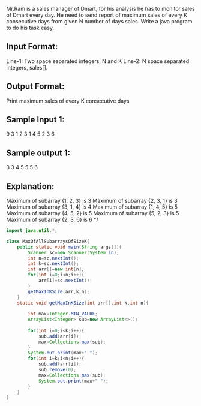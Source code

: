 Mr.Ram is a sales manager of Dmart, for his analysis he has to monitor 
sales of Dmart every day. He need to send report of maximum sales 
of every K consecutive days from given N number of days sales.
Write a java program to do his task easy.

Input Format:
-------------
Line-1: Two space separated integers, N and K
Line-2: N space separated integers, sales[].

Output Format:
--------------
Print maximum sales of every K consecutive days


Sample Input 1:
---------------
9 3
1 2 3 1 4 5 2 3 6

Sample output 1:
----------------
3 3 4 5 5 5 6

Explanation: 
------------
Maximum of subarray {1, 2, 3} is 3
Maximum of subarray {2, 3, 1} is 3
Maximum of subarray {3, 1, 4} is 4
Maximum of subarray {1, 4, 5} is 5
Maximum of subarray {4, 5, 2} is 5
Maximum of subarray {5, 2, 3} is 5
Maximum of subarray {2, 3, 6} is 6
*/
```java
import java.util.*;

class MaxOfAllSubarraysOfSizeK{
    public static void main(String args[]){
        Scanner sc=new Scanner(System.in);
        int n=sc.nextInt();
        int k=sc.nextInt();
        int arr[]=new int[n];
        for(int i=0;i<n;i++){
            arr[i]=sc.nextInt();
        }
        getMaxInKSize(arr,k,n);
    }
    static void getMaxInKSize(int arr[],int k,int n){
        
        int max=Integer.MIN_VALUE;
        ArrayList<Integer> sub=new ArrayList<>();
        
        for(int i=0;i<k;i++){
            sub.add(arr[i]);
            max=Collections.max(sub);
        }
        System.out.print(max+" ");
        for(int i=k;i<n;i++){
            sub.add(arr[i]);
            sub.remove(0);
            max=Collections.max(sub);
            System.out.print(max+" ");
        }
    }
}
```